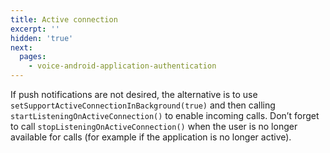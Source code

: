 ```yaml
---
title: Active connection
excerpt: ''
hidden: 'true'
next:
  pages:
    - voice-android-application-authentication
---
```


If push notifications are not desired, the alternative is to use `setSupportActiveConnectionInBackground(true)` and then calling `startListeningOnActiveConnection()` to enable incoming calls. Don’t forget to call `stopListeningOnActiveConnection()` when the user is no longer available for calls (for example if the application is no longer active).
